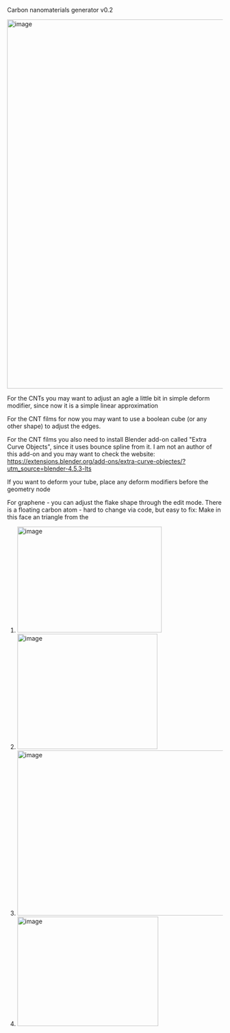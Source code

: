 Carbon nanomaterials generator v0.2

<img width="1561" height="861" alt="image" src="https://github.com/user-attachments/assets/e1d65c34-825f-4f06-815a-795ccbc560c9" />

For the CNTs you may want to adjust an agle a little bit in simple deform modifier, since now it is a simple linear approximation

For the CNT films for now you may want to use a boolean cube (or any other shape) to adjust the edges.

For the CNT films you also need to install Blender add-on called "Extra Curve Objects", since it uses bounce spline from it. I am not an author of this add-on and you may want to check the website: https://extensions.blender.org/add-ons/extra-curve-objectes/?utm_source=blender-4.5.3-lts

If you want to deform your tube, place any deform modifiers before the geometry node

For graphene - you can adjust the flake shape through the edit mode. There is a floating carbon atom - hard to change via code, but easy to fix: Make in this face an triangle from the 
  
1) <img width="337" height="247" alt="image" src="https://github.com/user-attachments/assets/fbd3a4ac-af86-47e0-8403-530a79fdf385" />

2) <img width="327" height="269" alt="image" src="https://github.com/user-attachments/assets/156b9bf9-711a-4801-95c6-417f6332bf75" />

3) <img width="556" height="385" alt="image" src="https://github.com/user-attachments/assets/13913e3b-38f1-45d3-a2eb-9d36cffe0372" />

4) <img width="329" height="255" alt="image" src="https://github.com/user-attachments/assets/a05b9864-8406-4de8-8b78-7cc100ae4c9e" />

